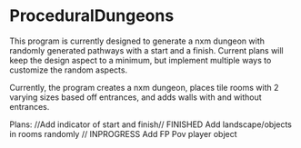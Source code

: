 # ProceduralDungeons

This program is currently designed to generate a nxm dungeon with randomly generated pathways with a start and a finish. Current plans will keep the design aspect to a minimum, but implement multiple ways to customize the random aspects. 

Currently, the program creates a nxm dungeon, places tile rooms with 2 varying sizes based off entrances, and adds walls with and without entrances. 

Plans:
//Add indicator of start and finish// FINISHED
Add landscape/objects in rooms randomly // INPROGRESS
Add FP Pov player object
